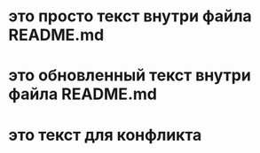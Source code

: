 # это просто текст внутри файла README.md
# это   обновленный текст внутри файла README.md
# это текст для конфликта
